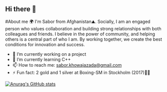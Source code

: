 ## Hi there 👋

#About me 🌍
I'm Sabor from Afghanistan⛰️.
Socially, I am an engaged person who values collaboration and building strong relationships with both colleagues and friends. I believe in the power of community, and helping others is a central part of who I am. By working together, we create the best conditions for innovation and success.

- 🔭 I’m currently working on a project
- 🌱 I’m currently learning C++
- 📫 How to reach me: sabor.khowajazada@gmail.com
- ⚡ Fun fact: 2 gold and 1 silver at Boxing-SM in Stockholm (2017)🥇🥊
  
[![Anurag's GitHub stats](https://github-readme-stats.vercel.app/api?username=Sabor100)](https://github.com/anuraghazra/github-readme-stats) 
